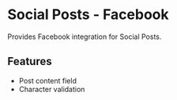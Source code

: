 # Social Posts - Facebook

Provides Facebook integration for Social Posts.

## Features
- Post content field
- Character validation
